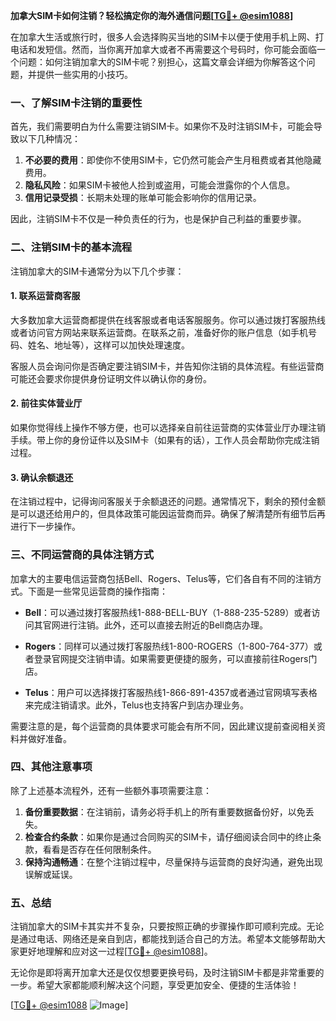 **加拿大SIM卡如何注销？轻松搞定你的海外通信问题[[TG💪+ @esim1088](https://t.me/s/esim1088)]**

在加拿大生活或旅行时，很多人会选择购买当地的SIM卡以便于使用手机上网、打电话和发短信。然而，当你离开加拿大或者不再需要这个号码时，你可能会面临一个问题：如何注销加拿大的SIM卡呢？别担心，这篇文章会详细为你解答这个问题，并提供一些实用的小技巧。

### 一、了解SIM卡注销的重要性

首先，我们需要明白为什么需要注销SIM卡。如果你不及时注销SIM卡，可能会导致以下几种情况：

1. **不必要的费用**：即使你不使用SIM卡，它仍然可能会产生月租费或者其他隐藏费用。
2. **隐私风险**：如果SIM卡被他人捡到或盗用，可能会泄露你的个人信息。
3. **信用记录受损**：长期未处理的账单可能会影响你的信用记录。

因此，注销SIM卡不仅是一种负责任的行为，也是保护自己利益的重要步骤。

### 二、注销SIM卡的基本流程

注销加拿大的SIM卡通常分为以下几个步骤：

#### 1. 联系运营商客服

大多数加拿大运营商都提供在线客服或者电话客服服务。你可以通过拨打客服热线或者访问官方网站来联系运营商。在联系之前，准备好你的账户信息（如手机号码、姓名、地址等），这样可以加快处理速度。

客服人员会询问你是否确定要注销SIM卡，并告知你注销的具体流程。有些运营商可能还会要求你提供身份证明文件以确认你的身份。

#### 2. 前往实体营业厅

如果你觉得线上操作不够方便，也可以选择亲自前往运营商的实体营业厅办理注销手续。带上你的身份证件以及SIM卡（如果有的话），工作人员会帮助你完成注销过程。

#### 3. 确认余额退还

在注销过程中，记得询问客服关于余额退还的问题。通常情况下，剩余的预付金额是可以退还给用户的，但具体政策可能因运营商而异。确保了解清楚所有细节后再进行下一步操作。

### 三、不同运营商的具体注销方式

加拿大的主要电信运营商包括Bell、Rogers、Telus等，它们各自有不同的注销方式。下面是一些常见运营商的操作指南：

- **Bell**：可以通过拨打客服热线1-888-BELL-BUY（1-888-235-5289）或者访问其官网进行注销。此外，还可以直接去附近的Bell商店办理。
  
- **Rogers**：同样可以通过拨打客服热线1-800-ROGERS（1-800-764-377）或者登录官网提交注销申请。如果需要更便捷的服务，可以直接前往Rogers门店。

- **Telus**：用户可以选择拨打客服热线1-866-891-4357或者通过官网填写表格来完成注销请求。此外，Telus也支持客户到店办理业务。

需要注意的是，每个运营商的具体要求可能会有所不同，因此建议提前查阅相关资料并做好准备。

### 四、其他注意事项

除了上述基本流程外，还有一些额外事项需要注意：

1. **备份重要数据**：在注销前，请务必将手机上的所有重要数据备份好，以免丢失。
2. **检查合约条款**：如果你是通过合同购买的SIM卡，请仔细阅读合同中的终止条款，看看是否存在任何限制条件。
3. **保持沟通畅通**：在整个注销过程中，尽量保持与运营商的良好沟通，避免出现误解或延误。

### 五、总结

注销加拿大的SIM卡其实并不复杂，只要按照正确的步骤操作即可顺利完成。无论是通过电话、网络还是亲自到店，都能找到适合自己的方法。希望本文能够帮助大家更好地理解和应对这一过程[[TG💪+ @esim1088](https://t.me/s/esim1088)]。

无论你是即将离开加拿大还是仅仅想要更换号码，及时注销SIM卡都是非常重要的一步。希望大家都能顺利解决这个问题，享受更加安全、便捷的生活体验！

[[TG💪+ @esim1088](https://t.me/s/esim1088) ![Image](https://i.postimg.cc/4NQfJmqS/Snipaste-2025-05-13-00-14-12.png)]